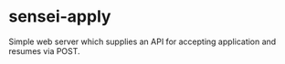 sensei-apply
===

Simple web server which supplies an API for accepting application and resumes via POST.
